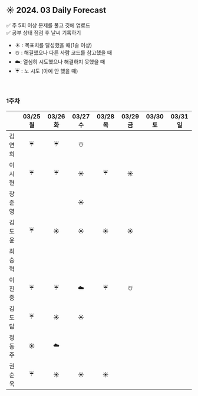 ## ☀️ 2024. 03 Daily Forecast

✅ 주 5회 이상 문제를 풀고 깃에 업로드    
✅ 공부 상태 점검 후 날씨 기록하기 
- ☀️ : 목표치를 달성했을 때(1솔 이상)
- ☃️ : 해결했으나 다른 사람 코드를 참고했을 때
- ☁️: 열심히 시도했으나 해결하지 못했을 때
- ☔ : 노 시도 (아예 안 했을 때)

<br>

### 1주차

  
|      | 03/25 월 | 03/26 화 | 03/27 수 | 03/28 목 | 03/29 금 | 03/30 토 | 03/31 일 |
|------|:-----:|:-----:|:-----:|:-----:|:-----:|:-----:|:-----:|
| 김연희 |☔|☔|☃️| | | | |
| 이시현 | ☔|☔ |☀️ |☔ |☀️ | | |
| 장준영 | | |☀️| | | | |
| 김도윤 |☔ |☀️|☀️|☀️|☀️| | |
| 최승혁 | | | | | | | |
| 이진중 |☔|☔|☁️|☔|☃️| | |
| 김도담 |☔ |☀️ |☀️ | | | | |
| 정동주 |☀️ |☁️ | | | | | |
| 권순욱 |☔ |☀️ |☀️ |☀️ | | | |

<br>
